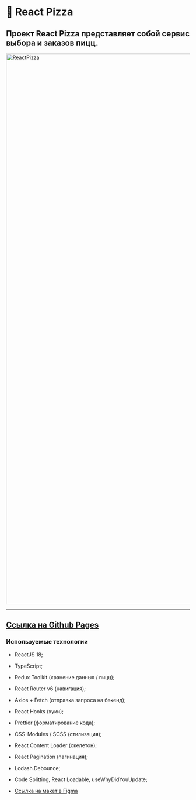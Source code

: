 # 🍕 React Pizza

##  Проект React Pizza представляет собой сервис выбора и заказов пицц.

<img width="1503" alt="ReactPizza" src="https://github.com/MikhailYandex/ReactPizza/assets/114576286/c8363592-bafe-46db-938e-8f882a1592f4">

----
[Ссылка на Github Pages](https://mikhailyandex.github.io/ReactPizza/)
----

### Используемые технологии
* ReactJS 18;
* TypeScript;
* Redux Toolkit (хранение данных / пицц);
* React Router v6 (навигация);
* Axios + Fetch (отправка запроса на бэкенд);
* React Hooks (хуки);
* Prettier (форматирование кода);
* CSS-Modules / SCSS (стилизация);
* React Content Loader (скелетон);
* React Pagination (пагинация);
* Lodash.Debounce;
* Code Splitting, React Loadable, useWhyDidYouUpdate;

* [Ссылка на макет в Figma](https://www.figma.com/file/wWUnQwvRDWBfPx1v1pCAfO/React-Pizza?type=design&node-id=0-1&mode=design&t=MXhVxGSPx35WjNRM-0)

